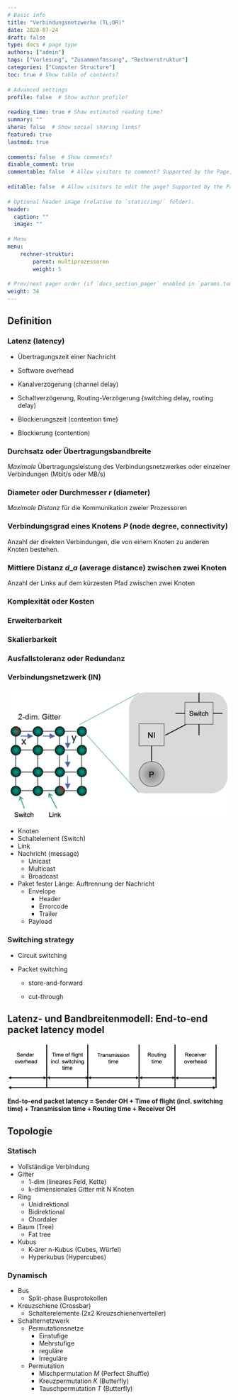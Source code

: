 ```yaml
---
# Basic info
title: "Verbindungsnetzwerke (TL;DR)"
date: 2020-07-24
draft: false
type: docs # page type
authors: ["admin"]
tags: ["Vorlesung", "Zusammenfassung", "Rechnerstruktur"]
categories: ["Computer Structure"]
toc: true # Show table of contents?

# Advanced settings
profile: false  # Show author profile?

reading_time: true # Show estimated reading time?
summary: ""
share: false  # Show social sharing links?
featured: true
lastmod: true

comments: false  # Show comments?
disable_comment: true
commentable: false  # Allow visitors to comment? Supported by the Page, Post, and Docs content types.

editable: false  # Allow visitors to edit the page? Supported by the Page, Post, and Docs content types.

# Optional header image (relative to `static/img/` folder).
header:
  caption: ""
  image: ""

# Menu
menu: 
    rechner-struktur:
        parent: multiprozessoren
        weight: 5

# Prev/next pager order (if `docs_section_pager` enabled in `params.toml`)
weight: 34
---
```


## Definition

### Latenz (latency)

- Übertragungszeit einer Nachricht

- Software overhead
- Kanalverzögerung (channel delay)
- Schaltverzögerung, Routing-Verzögerung (switching delay, routing delay)
- Blockierungszeit (contention time)
- Blockierung (contention)

### Durchsatz oder Übertragungsbandbreite

*Maximale* Übertragungsleistung des Verbindungsnetzwerkes oder einzelner Verbindungen (Mbit/s oder MB/s)

### Diameter oder Durchmesser $r$ (diameter)

*Maximale Distanz* für die Kommunikation zweier Prozessoren

### Verbindungsgrad eines Knotens $P$ (node degree, connectivity)

Anzahl der direkten Verbindungen, die von einem Knoten zu anderen Knoten bestehen.

### Mittlere Distanz $d\_a$ (average distance) zwischen zwei Knoten

Anzahl der Links auf dem kürzesten Pfad zwischen zwei Knoten

### Komplexität oder Kosten

### Erweiterbarkeit

### Skalierbarkeit

### Ausfallstoleranz oder Redundanz

### Verbindungsnetzwerk (IN)

<img src="https://raw.githubusercontent.com/EckoTan0804/upic-repo/master/uPic/截屏2020-07-24%2020.36.03.png" alt="截屏2020-07-24 20.36.03" style="zoom:100%;" />

- Knoten
- Schaltelement (Switch)
- Link
- Nachricht (message)
  - Unicast
  - Multicast
  - Broadcast
- Paket fester Länge: Auftrennung der Nachricht
  - Envelope
    - Header
    - Errorcode
    - Trailer
  - Payload

### Switching strategy

- Circuit switching

- Packet switching

  - store-and-forward

  - cut-through

## Latenz- und Bandbreitenmodell: End-to-end packet latency model

<img src="https://raw.githubusercontent.com/EckoTan0804/upic-repo/master/uPic/截屏2020-07-24%2022.04.04.png" alt="截屏2020-07-24 22.04.04" style="zoom:80%;" />

**End-to-end packet latency = Sender OH + Time of flight (incl. switching time) + Transmission time + Routing time + Receiver OH**



## Topologie

### Statisch

- Vollständige Verbindung
- Gitter
  - 1-dim (lineares Feld, Kette)
  - k-dimensionales Gitter mit N Knoten 
- Ring
  - Unidirektional
  - Bidirektional
  - Chordaler
- Baum (Tree)
  - Fat tree
- Kubus
  -  K-ärer n-Kubus (Cubes, Würfel)
  - Hyperkubus (Hypercubes)

### Dynamisch

- Bus
  - Split-phase Busprotokollen
- Kreuzschiene (Crossbar)
  - Schalterelemente (2x2 Kreuzschienenverteiler)
- Schalternetzwerk
  - Permutationsnetze
    - Einstufige
    - Mehrstufige
    - reguläre
    - Irreguläre
  - Permutation
    - Mischpermutation $M$ (Perfect Shuffle)
    - Kreuzpermutation $K$ (Butterfly)
    - Tauschpermutation $T$ (Butterfly)
